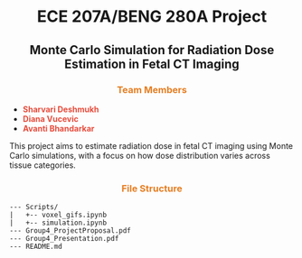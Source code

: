 
<div align="center">

# <span>ECE 207A/BENG 280A Project </span>
## <span>Monte Carlo Simulation for Radiation Dose Estimation in Fetal CT Imaging</span>

</div>

### <div align="center"><span style="color: #e67e22;">Team Members</span></div>
- **<span style="color: #e74c3c;">Sharvari Deshmukh</span>**
- **<span style="color: #e74c3c;">Diana Vucevic</span>**
- **<span style="color: #e74c3c;">Avanti Bhandarkar</span>**

This project aims to estimate radiation dose in fetal CT imaging using Monte Carlo simulations, with a focus on how dose distribution varies across tissue categories.

### <div align="center"><span style="color: #e67e22;">File Structure</span></div>
```
--- Scripts/
|   +-- voxel_gifs.ipynb
|   +-- simulation.ipynb
--- Group4_ProjectProposal.pdf
--- Group4_Presentation.pdf
--- README.md

